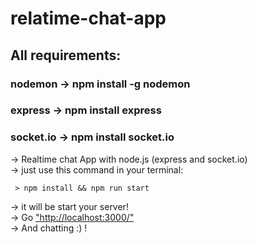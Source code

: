 # relatime-chat-app
## All requirements:
### nodemon -> npm install -g nodemon<br/>
### express -> npm install express<br/>
### socket.io -> npm install socket.io<br/>
-> Realtime chat App with node.js (express and socket.io)<br/>
-> just use this command in your terminal:
 ```
  > npm install && npm run start
 ```
 -> it will be start your server!<br/>
 -> Go ["http://localhost:3000/"](http://localhost:3000/)<br/>
 -> And chatting :) !

